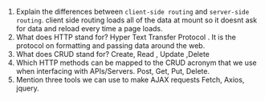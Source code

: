 1.  Explain the differences between `client-side routing` and `server-side routing`.
client side routing loads all of the data at mount so it doesnt ask for data and reload every time a page loads.
2.  What does HTTP stand for?
Hyper Text Transfer Protocol . It is the protocol on formatting and passing data around the web.
3.  What does CRUD stand for?
Create, Read , Update ,Delete
4.  Which HTTP methods can be mapped to the CRUD acronym that we use when interfacing with APIs/Servers.
Post, Get, Put, Delete.
5.  Mention three tools we can use to make AJAX requests
Fetch, Axios, jquery.